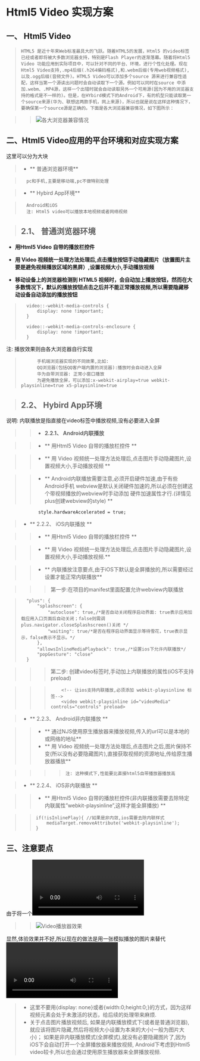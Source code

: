 Html5 Video 实现方案
===========

一、 Html5 Video
--------------

> `HTML5 是近十年来Web标准最具大的飞跃。随着HTML5的发展，Html5 的video标签已经或者即将被大多数浏览器支持，特别是Flash Player的逐渐落幕。随着将Html5 Video 功能应用到实际项目中，可以针对不同的平台、环境，进行个性化处理。现在Html5 Video支持,.mp4后缀(.h264编码格式),和.webm后缀(专用web视频格式),以及.ogg后缀(音频文件)。HTML5 Video可以添加多个source 源来进行兼容性适配，这样当第一个源读出问题时会自动读取下一个源。例如可以同时在source 中添加.webm、.MP4源，这样一个出错时就会自动读取另外一个可用源(因为不用的浏览器支持的格式是不一样的)。但是，在HYbird模式下的Android下，有的机型只能读取第一个source来源(华为、联想这两款手机，网上来源)，所以也就是说在这样这种情况下，要确保第一个source源是正确的。下面是各大浏览器兼容情况，如下图所示：`

> > ![各大浏览器兼容情况](https://github.com/dllwh/browserPlayer/blob/master/images/introduce/clipboard.png?raw=true)

二、Html5 Video应用的平台环境和对应实现方案
-------------

这里可以分为大块
> * ** 普通浏览器环境**

> 		pc和手机,主要是移动端,pc不做特别处理

> * ** Hybird App环境**

> 		Android和iOS
> 		注: Html5 video可以播放本地视频或者网络视频

>## 2.1、 普通浏览器环境

* **用Html5 Video 自带的播放栏控件**

* **用 Video 视频统一处理方法处理后,点击播放按钮手动隐藏图片（放置图片主要是避免视频播放区域的黑屏）,设置视频大小,手动播放视频**

* **移动设备上的浏览器检测到 HTML5 视频时，会自动加上播放按钮，然而在大多数情况下，默认的播放按钮点击之后并不能正常播放视频,所以需要隐藏移动设备自动添加的播放按钮**

> 		video::-webkit-media-controls {
> 			display: none !important;
> 		}
> 		
> 		video::-webkit-media-controls-enclosure {
> 			display: none !important;
> 		}
注:
	播放效果则由各大浏览器自行实现

> 			手机端浏览器实现的不同效果,比如: 
> 			QQ浏览器(包括QQ客户端内置的浏览器):播放时会自动进入全屏
> 			华为自带浏览器: 正常小窗口播放
> 			为避免播放全屏，可以添加:x-webkit-airplay=true webkit-playsinline=true x5-playsinline=true

>## 2.2、 Hybird App环境
说明: 内联播放是指直接在video标签中播放视频,没有必要进入全屏

>>* **2.2.1、 Android内联播放**

>>* ** 用Html5 Video 自带的播放栏控件 **

>>* ** 用 Video 视频统一处理方法处理后,点击图片手动隐藏图片,设置视频大小,手动播放视频 **

>>* ** Android内联播放需要注意,必须开启硬件加速,由于有些Android手机 webview是默认关闭硬件加速的,所以必须在创建这个带视频播放的webview时手动添加 硬件加速属性才行.(详情见plus创建webview的style) **

				style.hardwareAccelerated = true;


>* ** 2.2.2、 iOS内联播放 **

>>* ** 用Html5 Video 自带的播放栏控件 **

>>* ** 用 Video 视频统一处理方法处理后,点击图片手动隐藏图片,设置视频大小,手动播放视频.**

>>* ** 内联播放注意要点,由于iOS下默认是全屏播放的,所以需要经过设置才能正常内联播放**

>>>第一步:在项目的manifest里面配置允许webview内联播放

>		"plus": {
>			"splashscreen": {
>				"autoclose": true,/*是否自动关闭程序启动界面: true表示应用加载应用入口页面后自动关闭；false则需调plus.navigator.closeSplashscreen()关闭 */
>				"waiting": true/*是否在程序启动界面显示等待雪花，true表示显示，false表示不显示。*/
>			},		
>			"allowsInlineMediaPlayback": true,/*设置ios下允许内联播放*/
>			"popGesture": "close"
>		}

>>>第二步: 创建video标签时,手动加上内联播放的属性(iOS不支持preload)

>>>			<!-- 让ios支持内联播放,必须添加 webkit-playsinline 标签-->
>>>			<video webkit-playsinline id="videoMedia" controls="controls" preload>

>* ** 2.2.3、 Android非内联播放 **

>>* ** 通过NJS使用原生播放器来播放视频,传入的url可以是本地的或网络的地址**
>>* ** 用 Video 视频统一处理方法处理后,点击图片之后,图片保持不变(所以没有必要隐藏图片),直接获取视频的资源地址,传给原生播放器播放**
	
>>>>	`注: 这种模式下,性能要比直接html5自带播放器播放高`

>* ** 2.2.4、 iOS非内联播放 **

>>* ** 用Html5 Video 自带的播放栏控件(非内联播放需要去除特定内联属性”webkit-playsinline”,这样才能全屏播放) **

> >		if(!isInlinePlay){ //如果是非内敛,ios需要去除内联样式
> >			mediaTarget.removeAttribute('webkit-playsinline');
> >		}	

三、注意要点
-------------

由于将一个<Video>直接显示在页面中,会有各种五花八门的播放器效果,如下图所示:

> > ![Video播放器效果](https://github.com/dllwh/browserPlayer/blob/master/images/introduce/clipboard2.png?raw=true)

显然,体验效果并不好,所以现在的做法是用一张模拟播放的图片来替代<Video>所在的地方,而将Video元素设置为1*1像素大小.然后给图片设置点击监听,监听到点击时,播放视频.
注意: 
>  + 这里不要用{display: none}或者{width:0;height:0;}的方式，因为这样视频元素会处于未激活的状态，给后续的处理带来麻烦.
>  + 关于点击图片播放视频后,
如果是内联播放模式下(或者是普通浏览器),就应该将图片隐藏,然后将视频大小设置为本来的大小(一般为图片大小)；
如果是非内联播放模式(全屏模式),就没有必要隐藏图片了,因为iOS下会自动打开一个全屏播放器来播放视频,
Android下考虑到Html5 video较卡,所以也会通过使用原生播放器来全屏播放视频.